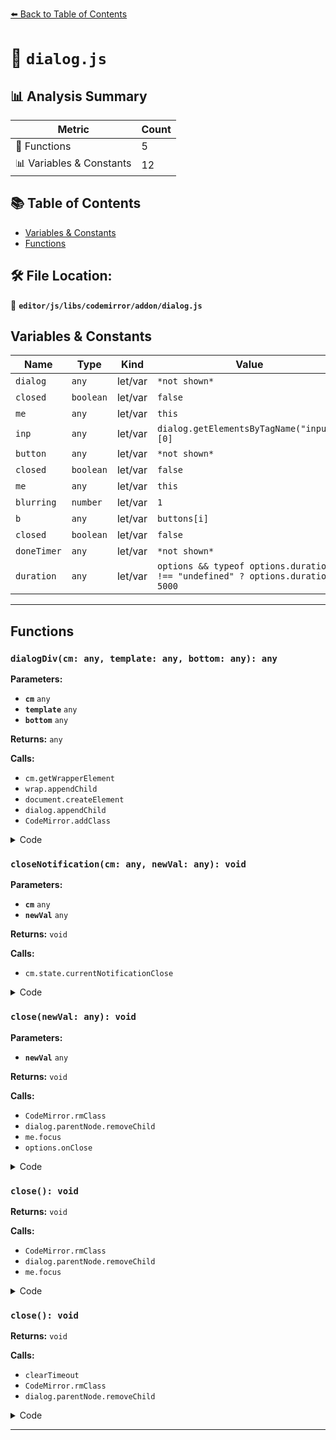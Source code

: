 [⬅️ Back to Table of Contents](../../../../../index.md)

# 📄 `dialog.js`

## 📊 Analysis Summary

| Metric | Count |
|--------|-------|
| 🔧 Functions | 5 |
| 📊 Variables & Constants | 12 |

## 📚 Table of Contents

- [Variables & Constants](#variables-constants)
- [Functions](#functions)

## 🛠️ File Location:
📂 **`editor/js/libs/codemirror/addon/dialog.js`**

## Variables & Constants

| Name | Type | Kind | Value | Exported |
|------|------|------|-------|----------|
| `dialog` | `any` | let/var | `*not shown*` | ✗ |
| `closed` | `boolean` | let/var | `false` | ✗ |
| `me` | `any` | let/var | `this` | ✗ |
| `inp` | `any` | let/var | `dialog.getElementsByTagName("input")[0]` | ✗ |
| `button` | `any` | let/var | `*not shown*` | ✗ |
| `closed` | `boolean` | let/var | `false` | ✗ |
| `me` | `any` | let/var | `this` | ✗ |
| `blurring` | `number` | let/var | `1` | ✗ |
| `b` | `any` | let/var | `buttons[i]` | ✗ |
| `closed` | `boolean` | let/var | `false` | ✗ |
| `doneTimer` | `any` | let/var | `*not shown*` | ✗ |
| `duration` | `any` | let/var | `options && typeof options.duration !== "undefined" ? options.duration : 5000` | ✗ |


---

## Functions

### `dialogDiv(cm: any, template: any, bottom: any): any`

**Parameters:**

- **`cm`** `any`
- **`template`** `any`
- **`bottom`** `any`

**Returns:** `any`

**Calls:**

- `cm.getWrapperElement`
- `wrap.appendChild`
- `document.createElement`
- `dialog.appendChild`
- `CodeMirror.addClass`

<details><summary>Code</summary>

```typescript
function dialogDiv(cm, template, bottom) {
    var wrap = cm.getWrapperElement();
    var dialog;
    dialog = wrap.appendChild(document.createElement("div"));
    if (bottom)
      dialog.className = "CodeMirror-dialog CodeMirror-dialog-bottom";
    else
      dialog.className = "CodeMirror-dialog CodeMirror-dialog-top";

    if (typeof template == "string") {
      dialog.innerHTML = template;
    } else { // Assuming it's a detached DOM element.
      dialog.appendChild(template);
    }
    CodeMirror.addClass(wrap, 'dialog-opened');
    return dialog;
  }
```
</details>

### `closeNotification(cm: any, newVal: any): void`

**Parameters:**

- **`cm`** `any`
- **`newVal`** `any`

**Returns:** `void`

**Calls:**

- `cm.state.currentNotificationClose`

<details><summary>Code</summary>

```typescript
function closeNotification(cm, newVal) {
    if (cm.state.currentNotificationClose)
      cm.state.currentNotificationClose();
    cm.state.currentNotificationClose = newVal;
  }
```
</details>

### `close(newVal: any): void`

**Parameters:**

- **`newVal`** `any`

**Returns:** `void`

**Calls:**

- `CodeMirror.rmClass`
- `dialog.parentNode.removeChild`
- `me.focus`
- `options.onClose`

<details><summary>Code</summary>

```typescript
function close(newVal) {
      if (typeof newVal == 'string') {
        inp.value = newVal;
      } else {
        if (closed) return;
        closed = true;
        CodeMirror.rmClass(dialog.parentNode, 'dialog-opened');
        dialog.parentNode.removeChild(dialog);
        me.focus();

        if (options.onClose) options.onClose(dialog);
      }
    }
```
</details>

### `close(): void`

**Returns:** `void`

**Calls:**

- `CodeMirror.rmClass`
- `dialog.parentNode.removeChild`
- `me.focus`

<details><summary>Code</summary>

```typescript
function close() {
      if (closed) return;
      closed = true;
      CodeMirror.rmClass(dialog.parentNode, 'dialog-opened');
      dialog.parentNode.removeChild(dialog);
      me.focus();
    }
```
</details>

### `close(): void`

**Returns:** `void`

**Calls:**

- `clearTimeout`
- `CodeMirror.rmClass`
- `dialog.parentNode.removeChild`

<details><summary>Code</summary>

```typescript
function close() {
      if (closed) return;
      closed = true;
      clearTimeout(doneTimer);
      CodeMirror.rmClass(dialog.parentNode, 'dialog-opened');
      dialog.parentNode.removeChild(dialog);
    }
```
</details>


---